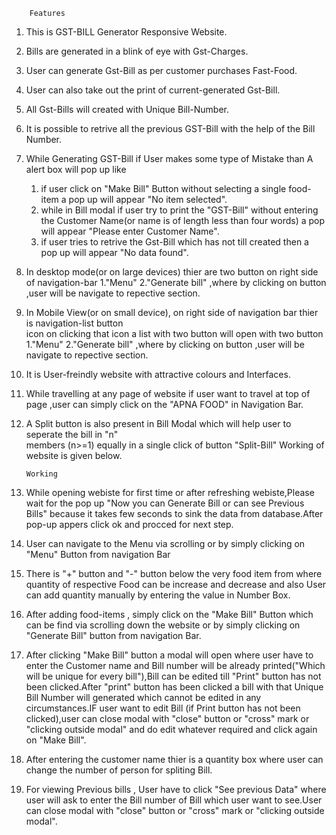         Features
1. This is GST-BILL Generator Responsive Website.
2. Bills are generated in a blink of eye with Gst-Charges.
3. User can generate Gst-Bill as per customer purchases Fast-Food.
4. User can also take out the print of current-generated Gst-Bill.
5. All Gst-Bills will created with Unique Bill-Number.
6. It is possible to retrive all the previous GST-Bill with the help of the Bill Number.
7. While Generating GST-Bill if User makes some type of Mistake than A alert box will pop up like
    1. if user click on "Make Bill" Button without selecting a single food-item a pop up will appear "No item selected".
    2. while in Bill modal if user try to print the "GST-Bill" without entering the Customer Name(or name is of length less than four words) a pop will appear "Please enter Customer Name".
    3. if user tries to retrive the Gst-Bill which has not till created then a pop up will appear "No data found".
8. In desktop mode(or on large devices) thier are two button on right side of navigation-bar 1."Menu" 
    2."Generate bill" ,where by clicking on button ,user will be navigate to repective section.
9. In Mobile View(or on small device), on right side of navigation bar thier is navigation-list button  
   icon on clicking that icon a list with two button will open with two button 1."Menu" 
    2."Generate bill" ,where by clicking on button ,user will be navigate to repective section.
10. It is User-freindly website with attractive colours and Interfaces. 
11. While travelling at any page of website if user want to travel at top of page ,user can simply 
    click on the "APNA FOOD" in Navigation Bar.
12. A Split button is also present in Bill Modal which will help user to seperate the bill in "n"        
    members (n>=1) equally in a single click of button "Split-Bill"
                        Working of website is given below. 


        Working
1. While opening webiste for first time or after refreshing webiste,Please wait for the pop up "Now you can Generate Bill or can see Previous Bills" because it takes few seconds to sink the data from database.After pop-up appers click ok and procced for next step.
2. User can navigate to the Menu via scrolling or by simply clicking on "Menu" Button from navigation Bar
3. There is "+" button and "-" button below the very food item from where quantity of respective Food can be increase and decrease and also User can add quantity manually by entering the value in Number Box.
4. After adding food-items , simply click on the "Make Bill" Button which can be find via scrolling down the website or by simply clicking on "Generate Bill" button from navigation Bar.
5. After clicking "Make Bill" button a modal will open where user have to enter the Customer name and Bill number will be already printed("Which will be unique for every bill"),Bill can be edited till "Print" button has not been clicked.After "print" button has been clicked a bill with that Unique Bill Number will generated which cannot be edited in any circumstances.IF user want to edit Bill (if Print button has not been clicked),user can close modal with "close" button or "cross" mark or "clicking outside modal" and do edit whatever required and click again on "Make Bill".
6. After entering the customer name thier is a quantity box where user can change the number of person 
    for spliting Bill.
7. For viewing Previous bills , User have to click "See previous Data" where user will ask to enter the Bill number of Bill which user want to see.User can close modal with "close" button or "cross" mark or "clicking outside modal".